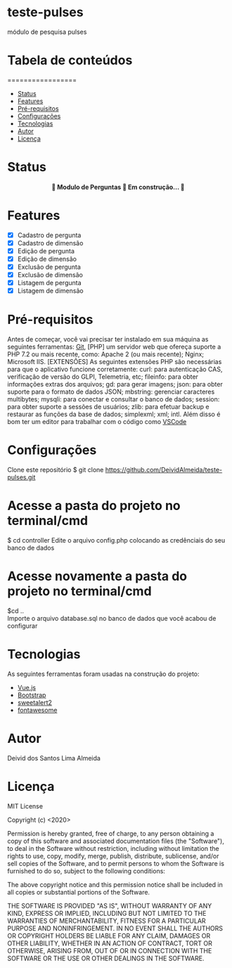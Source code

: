 # teste-pulses
módulo de pesquisa pulses

# Tabela de conteúdos
=================
<!--ts-->
   * [Status](###Status)
   * [Features](###Features)
   * [Pré-requisitos](#Pré-requisitos)
   * [Configurações](#Configurações)
   * [Tecnologias](#Tecnologias)
   * [Autor](#Autor)
   * [Licença](#Licença)
<!--te-->

# Status
<h4 align="center"> 
	🚧  Modulo de Perguntas 🚀 Em construção...  🚧
</h4>

# Features

- [x] Cadastro de pergunta
- [x] Cadastro de dimensão
- [x] Edição de pergunta
- [x] Edição de dimensão
- [x] Exclusão de pergunta
- [x] Exclusão de dimensão
- [x] Listagem de pergunta
- [x] Listagem de dimensão

# Pré-requisitos
Antes de começar, você vai precisar ter instalado em sua máquina as seguintes ferramentas:
[Git](https://git-scm.com), [PHP] um servidor web que ofereça suporte a PHP 7.2 ou mais recente, como:
Apache 2 (ou mais recente);
Nginx;
Microsoft IIS.
 [EXTENSÕES] 
As seguintes extensões PHP são necessárias para que o aplicativo funcione corretamente:
curl: para autenticação CAS, verificação de versão do GLPI, Telemetria, etc;
fileinfo: para obter informações extras dos arquivos;
gd: para gerar imagens;
json: para obter suporte para o formato de dados JSON;
mbstring: gerenciar caracteres multibytes;
mysqli: para conectar e consultar o banco de dados;
session: para obter suporte a sessões de usuários;
zlib: para efetuar backup e restaurar as funções da base de dados;
simplexml;
xml;
intl.
Além disso é bom ter um editor para trabalhar com o código como [VSCode](https://code.visualstudio.com/)

# Configurações
Clone este repositório
$ git clone https://github.com/DeividAlmeida/teste-pulses.git
# Acesse a pasta do projeto no terminal/cmd
$ cd controller
Edite o arquivo config.php colocando as credênciais do seu banco de dados 
# Acesse novamente a pasta do projeto no terminal/cmd
$cd ..\
Importe o arquivo database.sql no banco de dados que você acabou de configurar 

# Tecnologias
As seguintes ferramentas foram usadas na construção do projeto:
- [Vue.js](https://vuejs.org/)
- [Bootstrap](https://getbootstrap.com/)
- [sweetalert2](https://sweetalert2.github.io/)
- [fontawesome](https://fontawesome.com/)


# Autor
Deivid dos Santos Lima Almeida

# Licença
MIT License

Copyright (c) <2020> <Seu Nome>

Permission is hereby granted, free of charge, to any person obtaining a copy
of this software and associated documentation files (the "Software"), to deal
in the Software without restriction, including without limitation the rights
to use, copy, modify, merge, publish, distribute, sublicense, and/or sell
copies of the Software, and to permit persons to whom the Software is
furnished to do so, subject to the following conditions:

The above copyright notice and this permission notice shall be included in all
copies or substantial portions of the Software.

THE SOFTWARE IS PROVIDED "AS IS", WITHOUT WARRANTY OF ANY KIND, EXPRESS OR
IMPLIED, INCLUDING BUT NOT LIMITED TO THE WARRANTIES OF MERCHANTABILITY,
FITNESS FOR A PARTICULAR PURPOSE AND NONINFRINGEMENT. IN NO EVENT SHALL THE
AUTHORS OR COPYRIGHT HOLDERS BE LIABLE FOR ANY CLAIM, DAMAGES OR OTHER
LIABILITY, WHETHER IN AN ACTION OF CONTRACT, TORT OR OTHERWISE, ARISING FROM,
OUT OF OR IN CONNECTION WITH THE SOFTWARE OR THE USE OR OTHER DEALINGS IN THE
SOFTWARE.

